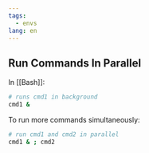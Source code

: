 ```yaml
---
tags:
  - envs
lang: en
---
```


## Run Commands In Parallel

In [[Bash]]:

```bash
# runs cmd1 in background
cmd1 &
```

To run more commands simultaneously:

```bash
# run cmd1 and cmd2 in parallel
cmd1 & ; cmd2
```
